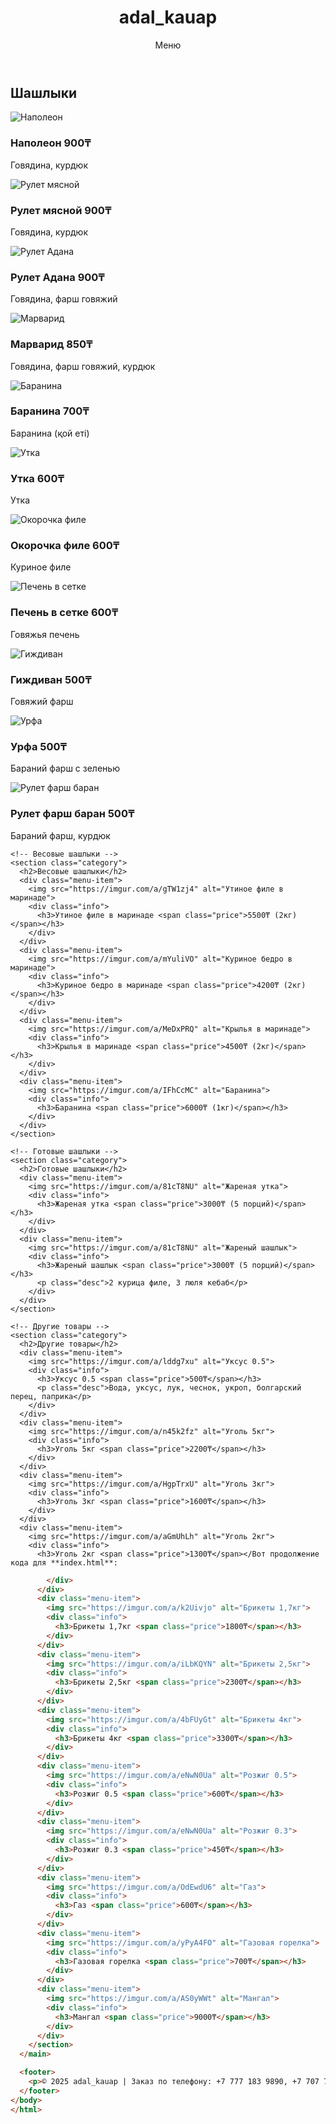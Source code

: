 <!DOCTYPE html>
<html lang="ru">
<head>
  <meta charset="UTF-8">
  <meta name="viewport" content="width=device-width, initial-scale=1.0">
  <title>adal_kauap | Меню</title>
  <link rel="stylesheet" href="style.css">
</head>
<body>
  <header>
    <h1>adal_kauap</h1>
    <p>Меню</p>
  </header>

  <main class="menu-section">
    <!-- Шашлыки -->
    <section class="category">
      <h2>Шашлыки</h2>
      <div class="menu-item">
        <img src="https://imgur.com/a/R4Zsm0O" alt="Наполеон">
        <div class="info">
          <h3>Наполеон <span class="price">900₸</span></h3>
          <p class="desc">Говядина, курдюк</p>
        </div>
      </div>
      <div class="menu-item">
        <img src="https://imgur.com/a/hYhRAXh" alt="Рулет мясной">
        <div class="info">
          <h3>Рулет мясной <span class="price">900₸</span></h3>
          <p class="desc">Говядина, курдюк</p>
        </div>
      </div>
      <div class="menu-item">
        <img src="https://imgur.com/a/MfR2rIx" alt="Рулет Адана">
        <div class="info">
          <h3>Рулет Адана <span class="price">900₸</span></h3>
          <p class="desc">Говядина, фарш говяжий</p>
        </div>
      </div>
      <div class="menu-item">
        <img src="https://imgur.com/a/TWjIWzY" alt="Марварид">
        <div class="info">
          <h3>Марварид <span class="price">850₸</span></h3>
          <p class="desc">Говядина, фарш говяжий, курдюк</p>
        </div>
      </div>
      <div class="menu-item">
        <img src="https://imgur.com/a/9zEehUJ" alt="Баранина">
        <div class="info">
          <h3>Баранина <span class="price">700₸</span></h3>
          <p class="desc">Баранина (қой еті)</p>
        </div>
      </div>
      <div class="menu-item">
        <img src="https://imgur.com/a/nYjKdhD" alt="Утка">
        <div class="info">
          <h3>Утка <span class="price">600₸</span></h3>
          <p class="desc">Утка</p>
        </div>
      </div>
      <div class="menu-item">
        <img src="https://imgur.com/a/qpDTq5f" alt="Окорочка филе">
        <div class="info">
          <h3>Окорочка филе <span class="price">600₸</span></h3>
          <p class="desc">Куриное филе</p>
        </div>
      </div>
      <div class="menu-item">
        <img src="https://imgur.com/a/RLJaJEV" alt="Печень в сетке">
        <div class="info">
          <h3>Печень в сетке <span class="price">600₸</span></h3>
          <p class="desc">Говяжья печень</p>
        </div>
      </div>
      <div class="menu-item">
        <img src="https://imgur.com/a/VMie6qw" alt="Гиждиван">
        <div class="info">
          <h3>Гиждиван <span class="price">500₸</span></h3>
          <p class="desc">Говяжий фарш</p>
        </div>
      </div>
      <div class="menu-item">
        <img src="https://imgur.com/a/T1zS8rw" alt="Урфа">
        <div class="info">
          <h3>Урфа <span class="price">500₸</span></h3>
          <p class="desc">Бараний фарш с зеленью</p>
        </div>
      </div>
      <div class="menu-item">
        <img src="https://imgur.com/a/OvlYtBo" alt="Рулет фарш баран">
        <div class="info">
          <h3>Рулет фарш баран <span class="price">500₸</span></h3>
          <p class="desc">Бараний фарш, курдюк</p>
        </div>
      </div>
    </section>

    <!-- Весовые шашлыки -->
    <section class="category">
      <h2>Весовые шашлыки</h2>
      <div class="menu-item">
        <img src="https://imgur.com/a/gTW1zj4" alt="Утиное филе в маринаде">
        <div class="info">
          <h3>Утиное филе в маринаде <span class="price">5500₸ (2кг)</span></h3>
        </div>
      </div>
      <div class="menu-item">
        <img src="https://imgur.com/a/mYuliVO" alt="Куриное бедро в маринаде">
        <div class="info">
          <h3>Куриное бедро в маринаде <span class="price">4200₸ (2кг)</span></h3>
        </div>
      </div>
      <div class="menu-item">
        <img src="https://imgur.com/a/MeDxPRQ" alt="Крылья в маринаде">
        <div class="info">
          <h3>Крылья в маринаде <span class="price">4500₸ (2кг)</span></h3>
        </div>
      </div>
      <div class="menu-item">
        <img src="https://imgur.com/a/IFhCcMC" alt="Баранина">
        <div class="info">
          <h3>Баранина <span class="price">6000₸ (1кг)</span></h3>
        </div>
      </div>
    </section>

    <!-- Готовые шашлыки -->
    <section class="category">
      <h2>Готовые шашлыки</h2>
      <div class="menu-item">
        <img src="https://imgur.com/a/81cT8NU" alt="Жареная утка">
        <div class="info">
          <h3>Жареная утка <span class="price">3000₸ (5 порций)</span></h3>
        </div>
      </div>
      <div class="menu-item">
        <img src="https://imgur.com/a/81cT8NU" alt="Жареный шашлык">
        <div class="info">
          <h3>Жареный шашлык <span class="price">3000₸ (5 порций)</span></h3>
          <p class="desc">2 курица филе, 3 люля кебаб</p>
        </div>
      </div>
    </section>

    <!-- Другие товары -->
    <section class="category">
      <h2>Другие товары</h2>
      <div class="menu-item">
        <img src="https://imgur.com/a/lddg7xu" alt="Уксус 0.5">
        <div class="info">
          <h3>Уксус 0.5 <span class="price">500₸</span></h3>
          <p class="desc">Вода, уксус, лук, чеснок, укроп, болгарский перец, паприка</p>
        </div>
      </div>
      <div class="menu-item">
        <img src="https://imgur.com/a/n45k2fz" alt="Уголь 5кг">
        <div class="info">
          <h3>Уголь 5кг <span class="price">2200₸</span></h3>
        </div>
      </div>
      <div class="menu-item">
        <img src="https://imgur.com/a/HgpTrxU" alt="Уголь 3кг">
        <div class="info">
          <h3>Уголь 3кг <span class="price">1600₸</span></h3>
        </div>
      </div>
      <div class="menu-item">
        <img src="https://imgur.com/a/aGmUhLh" alt="Уголь 2кг">
        <div class="info">
          <h3>Уголь 2кг <span class="price">1300₸</span></Вот продолжение кода для **index.html**:

```html
        </div>
      </div>
      <div class="menu-item">
        <img src="https://imgur.com/a/k2Uivjo" alt="Брикеты 1,7кг">
        <div class="info">
          <h3>Брикеты 1,7кг <span class="price">1800₸</span></h3>
        </div>
      </div>
      <div class="menu-item">
        <img src="https://imgur.com/a/iLbKQYN" alt="Брикеты 2,5кг">
        <div class="info">
          <h3>Брикеты 2,5кг <span class="price">2300₸</span></h3>
        </div>
      </div>
      <div class="menu-item">
        <img src="https://imgur.com/a/4bFUyGt" alt="Брикеты 4кг">
        <div class="info">
          <h3>Брикеты 4кг <span class="price">3300₸</span></h3>
        </div>
      </div>
      <div class="menu-item">
        <img src="https://imgur.com/a/eNwN0Ua" alt="Розжиг 0.5">
        <div class="info">
          <h3>Розжиг 0.5 <span class="price">600₸</span></h3>
        </div>
      </div>
      <div class="menu-item">
        <img src="https://imgur.com/a/eNwN0Ua" alt="Розжиг 0.3">
        <div class="info">
          <h3>Розжиг 0.3 <span class="price">450₸</span></h3>
        </div>
      </div>
      <div class="menu-item">
        <img src="https://imgur.com/a/OdEwdU6" alt="Газ">
        <div class="info">
          <h3>Газ <span class="price">600₸</span></h3>
        </div>
      </div>
      <div class="menu-item">
        <img src="https://imgur.com/a/yPyA4FO" alt="Газовая горелка">
        <div class="info">
          <h3>Газовая горелка <span class="price">700₸</span></h3>
        </div>
      </div>
      <div class="menu-item">
        <img src="https://imgur.com/a/AS0yWWt" alt="Мангал">
        <div class="info">
          <h3>Мангал <span class="price">9000₸</span></h3>
        </div>
      </div>
    </section>
  </main>

  <footer>
    <p>© 2025 adal_kauap | Заказ по телефону: +7 777 183 9890, +7 707 771 4410</p>
  </footer>
</body>
</html>
        
